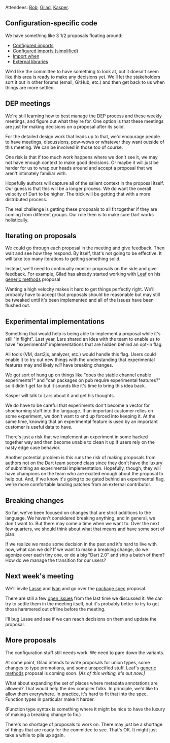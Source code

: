 Attendees: [Bob][], [Gilad][], [Kasper][].

[bob]: https://github.com/munificent
[gilad]: https://github.com/gbracha
[kasper]: https://github.com/kasperl

## Configuration-specific code

We have something like 3 1/2 proposals floating around:

* [Configured imports](https://github.com/dart-lang/dart_enhancement_proposals/issues/6)
* [Configured imports (simplified)](https://github.com/dart-lang/dart_enhancement_proposals/issues/19)
* [Import when](https://github.com/nex3/dep-import-when)
* [External libraries](https://github.com/munificent/dep-external-libraries)

We'd like the committee to have something to look at, but it doesn't seem like
this area is ready to make any decisions yet. We'll let the stakeholders sort
it out in other forums (email, GitHub, etc.) and then get back to us when
things are more settled.

## DEP meetings

We're still learning how to best manage the DEP process and these weekly
meetings, and figure out what they're for. One option is that these meetings
are just for making decisions on a proposal after its solid.

For the detailed design work that leads up to that, we'd encourage people to
have meetings, discussions, pow-wows or whatever they want outside of this
meeting. We can be involved in those too of course.

One risk is that if too much work happens where we don't see it, we may not
have enough context to make good decisions. Or maybe it will just be harder for
us to wrap our heads around and accept a proposal that we aren't intimately
familiar with.

Hopefully authors will capture all of the salient context in the proposal
itself. Our guess is that this will be a longer process. We do want the overall
velocity of Dart to be higher. The trick will be getting that with a more
distributed process.

The real challenge is getting these proposals to all fit together if they are
coming from different groups. Our role then is to make sure Dart works
holistically.

## Iterating on proposals

We could go through each proposal in the meeting and give feedback. Then wait
and see how they respond. By itself, that's not going to be effective. It will
take too many iterations to getting something solid.

Instead, we'll need to continually monitor proposals on the side and give
feedback. For example, Gilad has already started working with [Leaf][] on his
[generic methods][] proposal

[generic methods]: https://github.com/dart-lang/dart_enhancement_proposals/issues/22
[leaf]: https://github.com/leafpetersen/dep-generic-methods

Wanting a high velocity makes it hard to get things perfectly right. We'll
probably have to accept that proposals should be reasonable but may still be
tweaked until it's been implemented and all of the issues have been flushed
out.

## Experimental implementations

Something that would help is being able to implement a proposal while it's
still "in flight". Last year, Lars shared an idea with the team to enable us to
have "experimental" implementations that are hidden behind an opt-in flag.

All tools (VM, dart2js, analyzer, etc.) would handle this flag. Users could
enable it to try out new things with the understanding that experimental
features may and likely *will* have breaking changes.

We got sort of hung up on things like "does the stable channel enable
experiments?" and "can packages on pub require experimental features?" so it
didn't get far but it sounds like it's time to bring this idea back.

Kasper will talk to Lars about it and get his thoughts.

We do have to be careful that experiments don't become a vector for shoehorning
stuff into the language. If an important customer relies on some experiment, we
don't want to end up forced into keeping it. At the same time, knowing that an
experimental feature is used by an important customer is useful data to have.

There's just a risk that we implement an experiment in some hacked together way
and then become unable to clean it up if users rely on the nasty edge case
behavior.

Another potential problem is this runs the risk of making proposals from
authors not on the Dart team second class since they don't have the luxury of
submitting an experimental implementation. Hopefully, though, they will have
champions on the team who are excited enough about the proposal to help out.
And, if we know it's going to be gated behind an experimental flag, we're more
comfortable landing patches from an external contributor.

## Breaking changes

So far, we've been focused on changes that are strict additions to the
language. We haven't considered breaking anything, and in general, we don't
want to. But there may come a time when we want to. Over the next few quarters,
we should think about what that means and have some sort of plan.

If we realize we made some decision in the past and it's hard to live with now,
what can we do? If we want to make a breaking change, do we agonize over each
tiny one, or do a big "Dart 2.0" and ship a batch of them? How do we manage the
transition for our users?

## Next week's meeting

We'll invite [Lasse][] and [Ivan][] and go over the [package spec][] proposal.

[package spec]: https://github.com/dart-lang/dart_enhancement_proposals/issues/5
[lasse]: https://github.com/lrhn
[ivan]: https://github.com/iposva-google

There are still a few [open issues][] from the last time we discussed it. We
can try to settle them in the meeting itself, but it's probably better to try
to get those hammered out offline before the meeting.

[open issues]: https://github.com/lrhn/dep-pkgspec/issues

I'll bug Lasse and see if we can reach decisions on them and update the
proposal.

## More proposals

The configuration stuff still needs work. We need to pare down the variants.

At some point, Gilad intends to write proposals for union types, some changes
to type promotions, and some unspecified stuff. Leaf's [generic methods][]
proposal is coming soon. *[As of this writing, it's out now.]*

What about expanding the set of places where metadata annotations are allowed?
That would help the dev compiler folks. In principle, we'd like to allow them
everywhere. In practice, it's hard to fit that into the spec. Function types in
particular make it harder.

(Function type syntax is something where it might be nice to have the luxury of
making a breaking change to fix.)

There's no shortage of proposals to work on. There may just be a shortage of
things that are ready for the committee to see. That's OK. It might just take a
while to pile up again.
